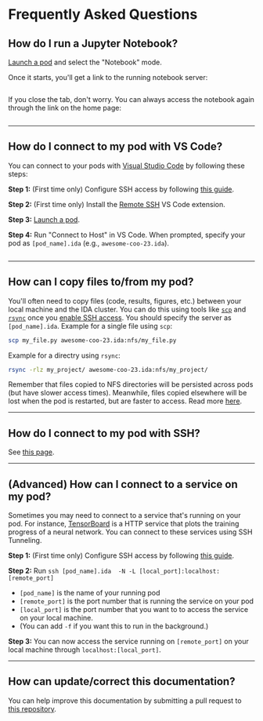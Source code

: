 # Frequently Asked Questions

## How do I run a Jupyter Notebook?

[Launch a pod](launch) and select the "Notebook" mode.

Once it starts, you'll get a link to the running notebook server:

<img srcset="_static/images/open-notebook.png 2x" />

If you close the tab, don't worry. You can always access the notebook again through the link on the home page:

<img srcset="_static/images/open-notebook-home.png 2x" />

----------------------------------------------------------------------------------------------

## How do I connect to my pod with VS Code?

You can connect to your pods with [Visual Studio Code](https://code.visualstudio.com/) by following these steps:

**Step 1:** (First time only) Configure SSH access by following [this guide](ssh).

**Step 2:** (First time only) Install the [Remote SSH](https://marketplace.visualstudio.com/items?itemName=ms-vscode-remote.remote-ssh) VS Code extension.

**Step 3:** [Launch a pod](launch).

**Step 4:** Run "Connect to Host" in VS Code. When prompted, specify your pod as `[pod_name].ida` (e.g., `awesome-coo-23.ida`).

<img srcset="_static/images/vscode-connect-to-host.png 2x" />

----------------------------------------------------------------------------------------------

## How can I copy files to/from my pod?

You'll often need to copy files (code, results, figures, etc.) between your local machine and the IDA cluster.
You can do this using tools like [`scp`](https://linux.die.net/man/1/scp) and [`rsync`](https://linux.die.net/man/1/rsync) once you [enable SSH access](ssh). You should specify the server
as `[pod_name].ida`. Example for a single file using `scp`:

```bash
scp my_file.py awesome-coo-23.ida:nfs/my_file.py
```

Example for a directry using `rsync`:

```bash
rsync -rlz my_project/ awesome-coo-23.ida:nfs/my_project/
```

Remember that files copied to NFS directories will be persisted across pods (but have slower access times).
Meanwhile, files copied elsewhere will be lost when the pod is restarted, but are faster to access. Read more
[here](storage).

----------------------------------------------------------------------------------------------

## How do I connect to my pod with SSH?

See [this page](ssh).

----------------------------------------------------------------------------------------------

## (Advanced) How can I connect to a service on my pod?

Sometimes you may need to connect to a service that's running on your pod. For instance,
[TensorBoard](https://www.tensorflow.org/tensorboard) is a HTTP service that plots the
training progress of a neural network. You can connect to these services using SSH Tunneling.

**Step 1:** (First time only) Configure SSH access by following [this guide](ssh).

**Step 2:** Run `ssh [pod_name].ida  -N -L [local_port]:localhost:[remote_port]`

 - `[pod_name]` is the name of your running pod
 - `[remote_port]` is the port number that is running the service on your pod
 - `[local_port]` is the port number that you want to to access the service on your local machine.
 - (You can add `-f` if you want this to run in the background.)

**Step 3:** You can now access the service running on `[remote_port]` on your local machine through `localhost:[local_port]`.

----------------------------------------------------------------------------------------------

## How can update/correct this documentation?

You can help improve this documentation by submitting a pull request to
[this repository](https://github.com/seanmacavaney/launcher-docs).
